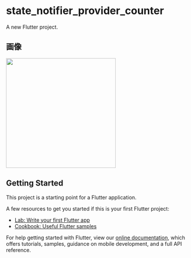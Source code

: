 # state_notifier_provider_counter

A new Flutter project.

## 画像
<img src="https://user-images.githubusercontent.com/92189386/159117832-f33b884a-6d56-45f4-bb94-0dfca30707e8.png" width="300">

## Getting Started

This project is a starting point for a Flutter application.

A few resources to get you started if this is your first Flutter project:

- [Lab: Write your first Flutter app](https://flutter.dev/docs/get-started/codelab)
- [Cookbook: Useful Flutter samples](https://flutter.dev/docs/cookbook)

For help getting started with Flutter, view our
[online documentation](https://flutter.dev/docs), which offers tutorials,
samples, guidance on mobile development, and a full API reference.
